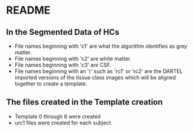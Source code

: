 # README

## In the Segmented Data of HCs

- File names beginning with 'c1' are what the algorithm identifies as
  grey matter.
- File names beginning with 'c2' are white matter.
- File names beginning with 'c3' are CSF.
- File names beginning with an 'r' such as 'rc1' or 'rc2' are the
  DARTEL imported versions of the tissue class images which will be
  aligned together to create a template.

## The files created in the Template creation

- Template 0 through 6 were created
- urc1 files were created for each subject.
